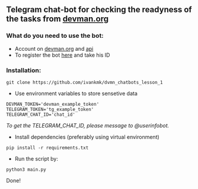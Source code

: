 ## Telegram chat-bot for checking the readyness of the tasks from [devman.org](https://dvmn.org/)


### What do you need to use the bot: 

- Account on [devman.org](https://dvmn.org/) and [api](https://dvmn.org/api/docs/)
- To register the bot [here](https://telegram.me/BotFather) and take his ID

### Installation:

```
git clone https://github.com/ivankmk/dvmn_chatbots_lesson_1
```
- Use environment variables to store sensetive data
```
DEVMAN_TOKEN='devman_example_token'
TELEGRAM_TOKEN='tg_example_token'
TELEGRAM_CHAT_ID='chat_id'
```
*To get the TELEGRAM_CHAT_ID, please message to @userinfobot.*

- Install dependencies (preferably using virtual environment)
```
pip install -r requirements.txt
```
- Run the script by:
```
python3 main.py
```

Done!